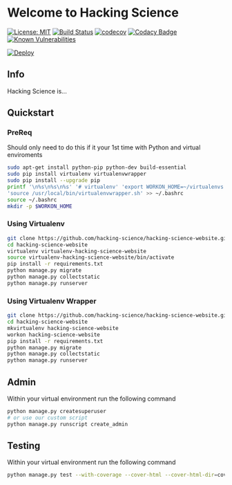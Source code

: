 # Welcome to Hacking Science
[![License: MIT](https://img.shields.io/badge/License-MIT-yellow.svg)](https://opensource.org/licenses/MIT) 
[![Build Status](https://travis-ci.org/hacking-science/hacking-science-website.svg?branch=master)](https://travis-ci.org/hacking-science/hacking-science-website)
[![codecov](https://codecov.io/gh/hacking-science/hacking-science-website/branch/master/graph/badge.svg)](https://codecov.io/gh/hacking-science/hacking-science-website) 
[![Codacy Badge](https://api.codacy.com/project/badge/Grade/e897ffd108c344e9a81de621df3c2698)](https://www.codacy.com/app/hacking-science/hacking-science-website)
[![Known Vulnerabilities](https://snyk.io/test/github/hacking-science/hacking-science-website/badge.svg)](https://snyk.io/test/github/hacking-science/hacking-science-website) 

[![Deploy](https://www.herokucdn.com/deploy/button.svg)](https://heroku.com/deploy?template=https://github.com/hacking-science/hacking-science-website)
## Info
Hacking Science is...

## Quickstart

### PreReq
Should only need to do this if it your 1st time with Python and virtual enviroments
```bash
sudo apt-get install python-pip python-dev build-essential
sudo pip install virtualenv virtualenvwrapper
sudo pip install --upgrade pip
printf '\n%s\n%s\n%s' '# virtualenv' 'export WORKON_HOME=~/virtualenvs' \
'source /usr/local/bin/virtualenvwrapper.sh' >> ~/.bashrc
source ~/.bashrc
mkdir -p $WORKON_HOME
```

### Using Virtualenv
````bash
git clone https://github.com/hacking-science/hacking-science-website.git
cd hacking-science-website
virtualenv virtualenv-hacking-science-website 
source virtualenv-hacking-science-website/bin/activate 
pip install -r requirements.txt
python manage.py migrate
python manage.py collectstatic
python manage.py runserver
````

### Using Virtualenv Wrapper
````bash
git clone https://github.com/hacking-science/hacking-science-website.git
cd hacking-science-website
mkvirtualenv hacking-science-website
workon hacking-science-website
pip install -r requirements.txt
python manage.py migrate
python manage.py collectstatic
python manage.py runserver
````



## Admin
Within your virtual environment run the following command
````bash
python manage.py createsuperuser
# or use our custom script
python manage.py runscript create_admin
````

## Testing
Within your virtual environment run the following command
````bash
python manage.py test --with-coverage --cover-html --cover-html-dir=coverage
````
